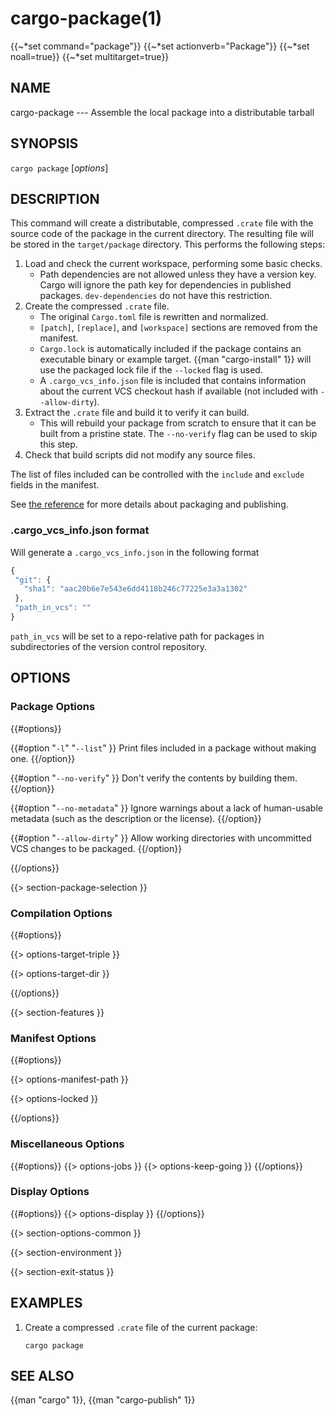 # cargo-package(1)
{{~*set command="package"}}
{{~*set actionverb="Package"}}
{{~*set noall=true}}
{{~*set multitarget=true}}

## NAME

cargo-package --- Assemble the local package into a distributable tarball

## SYNOPSIS

`cargo package` [_options_]

## DESCRIPTION

This command will create a distributable, compressed `.crate` file with the
source code of the package in the current directory. The resulting file will
be stored in the `target/package` directory. This performs the following
steps:

1. Load and check the current workspace, performing some basic checks.
    - Path dependencies are not allowed unless they have a version key. Cargo
      will ignore the path key for dependencies in published packages.
      `dev-dependencies` do not have this restriction.
2. Create the compressed `.crate` file.
    - The original `Cargo.toml` file is rewritten and normalized.
    - `[patch]`, `[replace]`, and `[workspace]` sections are removed from the
      manifest.
    - `Cargo.lock` is automatically included if the package contains an
      executable binary or example target. {{man "cargo-install" 1}} will use the
      packaged lock file if the `--locked` flag is used.
    - A `.cargo_vcs_info.json` file is included that contains information
      about the current VCS checkout hash if available (not included with
      `--allow-dirty`).
3. Extract the `.crate` file and build it to verify it can build.
    - This will rebuild your package from scratch to ensure that it can be
      built from a pristine state. The `--no-verify` flag can be used to skip
      this step.
4. Check that build scripts did not modify any source files.

The list of files included can be controlled with the `include` and `exclude`
fields in the manifest.

See [the reference](../reference/publishing.html) for more details about
packaging and publishing.

### .cargo_vcs_info.json format

Will generate a `.cargo_vcs_info.json` in the following format

```javascript
{
 "git": {
   "sha1": "aac20b6e7e543e6dd4118b246c77225e3a3a1302"
 },
 "path_in_vcs": ""
}
```

`path_in_vcs` will be set to a repo-relative path for packages
in subdirectories of the version control repository.

## OPTIONS

### Package Options

{{#options}}

{{#option "`-l`" "`--list`" }}
Print files included in a package without making one.
{{/option}}

{{#option "`--no-verify`" }}
Don't verify the contents by building them.
{{/option}}

{{#option "`--no-metadata`" }}
Ignore warnings about a lack of human-usable metadata (such as the description
or the license).
{{/option}}

{{#option "`--allow-dirty`" }}
Allow working directories with uncommitted VCS changes to be packaged.
{{/option}}

{{/options}}

{{> section-package-selection }}

### Compilation Options

{{#options}}

{{> options-target-triple }}

{{> options-target-dir }}

{{/options}}

{{> section-features }}

### Manifest Options

{{#options}}

{{> options-manifest-path }}

{{> options-locked }}

{{/options}}

### Miscellaneous Options

{{#options}}
{{> options-jobs }}
{{> options-keep-going }}
{{/options}}

### Display Options

{{#options}}
{{> options-display }}
{{/options}}

{{> section-options-common }}

{{> section-environment }}

{{> section-exit-status }}

## EXAMPLES

1. Create a compressed `.crate` file of the current package:

       cargo package

## SEE ALSO
{{man "cargo" 1}}, {{man "cargo-publish" 1}}
